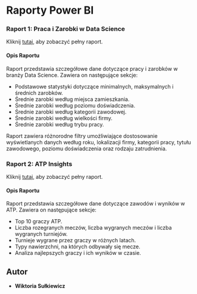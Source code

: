 # Raporty Power BI

### Raport 1: Praca i Zarobki w Data Science
Kliknij [tutaj](https://app.powerbi.com/view?r=eyJrIjoiODAxOGQ0ZTctMTliNy00NDE3LTg4MDEtMmJlZTA1YzU5ZDY1IiwidCI6ImRmODY3OWNkLWE4MGUtNDVkOC05OWFjLWM4M2VkN2ZmOTVhMCJ9&pageName=ReportSection), aby zobaczyć pełny raport.

#### Opis Raportu
Raport przedstawia szczegółowe dane dotyczące pracy i zarobków w branży Data Science. Zawiera on następujące sekcje:
- Podstawowe statystyki dotyczące minimalnych, maksymalnych i średnich zarobków.
- Średnie zarobki według miejsca zamieszkania.
- Średnie zarobki według poziomu doświadczenia.
- Średnie zarobki według kategorii zawodowej.
- Średnie zarobki według wielkości firmy.
- Średnie zarobki według trybu pracy.

Raport zawiera różnorodne filtry umożliwiające dostosowanie wyświetlanych danych według roku, lokalizacji firmy, kategorii pracy, tytułu zawodowego, poziomu doświadczenia oraz rodzaju zatrudnienia.

### Raport 2: ATP Insights
Kliknij [tutaj](https://app.powerbi.com/view?r=eyJrIjoiOGVjNTFmMWEtNTg4ZS00ZTFlLWE0NTMtMDcxMTBkMTM4MDYyIiwidCI6ImRmODY3OWNkLWE4MGUtNDVkOC05OWFjLWM4M2VkN2ZmOTVhMCJ9), aby zobaczyć pełny raport.

#### Opis Raportu
Raport przedstawia szczegółowe dane dotyczące zawodów i wyników w ATP. Zawiera on następujące sekcje:
- Top 10 graczy ATP.
- Liczba rozegranych meczów, liczba wygranych meczów i liczba wygranych turniejów.
- Turnieje wygrane przez graczy w różnych latach.
- Typy nawierzchni, na których odbywały się mecze.
- Analiza najlepszych graczy i ich wyników w czasie.

## Autor
- **Wiktoria Sułkiewicz**
